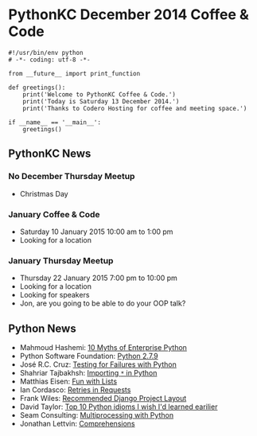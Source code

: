 # PythonKC December 2014 Coffee & Code

~~~~{python}
#!/usr/bin/env python
# -*- coding: utf-8 -*-

from __future__ import print_function

def greetings():
    print('Welcome to PythonKC Coffee & Code.')
    print('Today is Saturday 13 December 2014.')
    print('Thanks to Codero Hosting for coffee and meeting space.')

if __name__ == '__main__':
    greetings()
~~~~

## PythonKC News

### No December Thursday Meetup

* Christmas Day

### January Coffee & Code

* Saturday 10 January 2015 10:00 am to 1:00 pm
* Looking for a location

### January Thursday Meetup

* Thursday 22 January 2015 7:00 pm to 10:00 pm
* Looking for a location
* Looking for speakers
* Jon, are you going to be able to do your OOP talk?

## Python News

* Mahmoud Hashemi: [10 Myths of Enterprise Python](https://www.paypal-engineering.com/2014/12/10/10-myths-of-enterprise-python/)
* Python Software Foundation: [Python 2.7.9](https://www.python.org/downloads/release/python-279/)
* José R.C. Cruz: [Testing for Failures with Python](http://www.drdobbs.com/testing/testing-for-failures-with-python/240169387)
* Shahriar Tajbakhsh: [Importing `*` in Python](http://shahriar.svbtle.com/importing-star-in-python)
* Matthias Eisen: [Fun with Lists](http://matthiaseisen.com/fwl/py/)
* Ian Cordasco: [Retries in Requests](http://www.coglib.com/~icordasc/blog/2014/12/retries-in-requests.html)
* Frank Wiles: [Recommended Django Project Layout](http://www.revsys.com/blog/2014/nov/21/recommended-django-project-layout/)
* David Taylor: [Top 10 Python idioms I wish I'd learned earilier](http://prooffreaderplus.blogspot.ca/2014/11/top-10-python-idioms-i-wished-id.html)
* Seam Consulting: [Multiprocessing with Python](http://www.yseam.com/blog/MM.html)
* Jonathan Lettvin: [Comprehensions](https://www.airpair.com/python/posts/python-comprehension-syntax)
